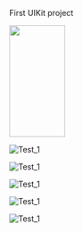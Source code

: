 First UIKit project

<img src="preview_images/test_1.png" width="100" height="200">

![Test_1](preview_images/test_2.png)

![Test_1](preview_images/test_3.png)

![Test_1](preview_images/test_error_1.png)

![Test_1](preview_images/test_error_2.png)

![Test_1](preview_images/test_error_3.png)
